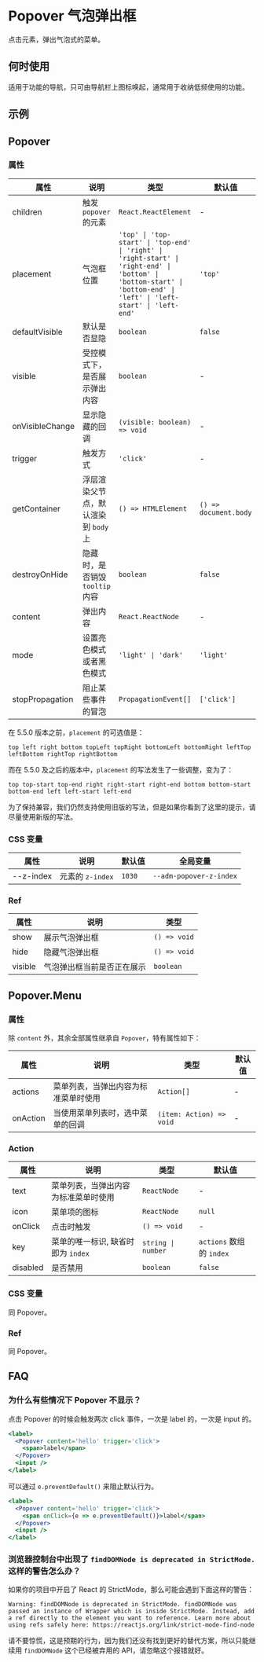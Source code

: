 # Popover 气泡弹出框

点击元素，弹出气泡式的菜单。

## 何时使用

适用于功能的导航，只可由导航栏上图标唤起，通常用于收纳低频使用的功能。

## 示例

<code src="./demos/demo1.tsx"></code>

<code src="./demos/demo2.tsx"></code>

<code src="./demos/demo4.tsx"></code>

<code src="./demos/demo3.tsx" debug></code>

## Popover

### 属性

| 属性            | 说明                                 | 类型                                                                                                                                                                 | 默认值                |
| --------------- | ------------------------------------ | -------------------------------------------------------------------------------------------------------------------------------------------------------------------- | --------------------- |
| children        | 触发 `popover` 的元素                | `React.ReactElement`                                                                                                                                                 | -                     |
| placement       | 气泡框位置                           | `'top' \| 'top-start' \| 'top-end' \| 'right' \| 'right-start' \| 'right-end' \| 'bottom' \| 'bottom-start' \| 'bottom-end' \| 'left' \| 'left-start' \| 'left-end'` | `'top'`               |
| defaultVisible  | 默认是否显隐                         | `boolean`                                                                                                                                                            | `false`               |
| visible         | 受控模式下，是否展示弹出内容         | `boolean`                                                                                                                                                            | -                     |
| onVisibleChange | 显示隐藏的回调                       | `(visible: boolean) => void`                                                                                                                                         | -                     |
| trigger         | 触发方式                             | `'click'`                                                                                                                                                            | -                     |
| getContainer    | 浮层渲染父节点，默认渲染到 `body` 上 | `() => HTMLElement`                                                                                                                                                  | `() => document.body` |
| destroyOnHide   | 隐藏时，是否销毁 `tooltip` 内容      | `boolean`                                                                                                                                                            | `false`               |
| content         | 弹出内容                             | `React.ReactNode`                                                                                                                                                    | -                     |
| mode            | 设置亮色模式或者黑色模式             | `'light' \| 'dark'`                                                                                                                                                  | `'light'`             |
| stopPropagation | 阻止某些事件的冒泡                   | `PropagationEvent[]`                                                                                                                                                 | `['click']`           |

在 5.5.0 版本之前，`placement` 的可选值是：

`top left right bottom topLeft topRight bottomLeft bottomRight leftTop leftBottom rightTop rightBottom`

而在 5.5.0 及之后的版本中，`placement` 的写法发生了一些调整，变为了：

`top top-start top-end right right-start right-end bottom bottom-start bottom-end left left-start left-end`

为了保持兼容，我们仍然支持使用旧版的写法，但是如果你看到了这里的提示，请尽量使用新版的写法。

### CSS 变量

| 属性      | 说明             | 默认值 | 全局变量                |
| --------- | ---------------- | ------ | ----------------------- |
| --z-index | 元素的 `z-index` | `1030` | `--adm-popover-z-index` |

### Ref

| 属性    | 说明                       | 类型         |
| ------- | -------------------------- | ------------ |
| show    | 展示气泡弹出框             | `() => void` |
| hide    | 隐藏气泡弹出框             | `() => void` |
| visible | 气泡弹出框当前是否正在展示 | `boolean`    |

## Popover.Menu

### 属性

除 `content` 外，其余全部属性继承自 `Popover`，特有属性如下：

| 属性     | 说明                                 | 类型                     | 默认值 |
| -------- | ------------------------------------ | ------------------------ | ------ |
| actions  | 菜单列表，当弹出内容为标准菜单时使用 | `Action[]`               | -      |
| onAction | 当使用菜单列表时，选中菜单的回调     | `(item: Action) => void` | -      |

### Action

| 属性     | 说明                                 | 类型               | 默认值                   |
| -------- | ------------------------------------ | ------------------ | ------------------------ |
| text     | 菜单列表，当弹出内容为标准菜单时使用 | `ReactNode`        | -                        |
| icon     | 菜单项的图标                         | `ReactNode`        | `null`                   |
| onClick  | 点击时触发                           | `() => void`       | -                        |
| key      | 菜单的唯一标识, 缺省时即为 `index`   | `string \| number` | `actions` 数组的 `index` |
| disabled | 是否禁用                             | `boolean`          | `false`                  |

### CSS 变量

同 Popover。

### Ref

同 Popover。

## FAQ

### 为什么有些情况下 Popover 不显示？

点击 Popover 的时候会触发两次 click 事件，一次是 label 的，一次是 input 的。

```jsx
<label>
  <Popover content='hello' trigger='click'>
    <span>label</span>
  </Popover>
  <input />
</label>
```

可以通过 `e.preventDefault()` 来阻止默认行为。

```jsx
<label>
  <Popover content='hello' trigger='click'>
    <span onClick={e => e.preventDefault()}>label</span>
  </Popover>
  <input />
</label>
```

### 浏览器控制台中出现了 `findDOMNode is deprecated in StrictMode.` 这样的警告怎么办？

如果你的项目中开启了 React 的 StrictMode，那么可能会遇到下面这样的警告：

```text
Warning: findDOMNode is deprecated in StrictMode. findDOMNode was passed an instance of Wrapper which is inside StrictMode. Instead, add a ref directly to the element you want to reference. Learn more about using refs safely here: https://reactjs.org/link/strict-mode-find-node
```

请不要惊慌，这是预期的行为，因为我们还没有找到更好的替代方案，所以只能继续用 `findDOMNode` 这个已经被弃用的 API，请忽略这个报错就好。
